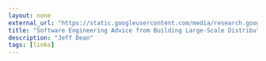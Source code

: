 ```yaml
---
layout: none
external_url: "https://static.googleusercontent.com/media/research.google.com/en/people/jeff/stanford-295-talk.pdf"
title: "Software Engineering Advice from Building Large-Scale Distributed Systems"
description: "Jeff Dean"
tags: [links]
---
```

